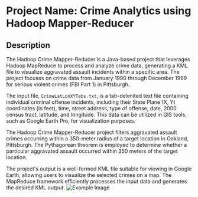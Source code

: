 # Project Name: Crime Analytics using Hadoop Mapper-Reducer

## Description
The Hadoop Crime Mapper-Reducer is a Java-based project that leverages Hadoop MapReduce to process and analyze crime data, generating a KML file to visualize aggravated assault incidents within a specific area. The project focuses on crime data from January 1990 through December 1999 for serious violent crimes (FBI Part 1) in Pittsburgh.

The input file, `CrimeLatLonXYTabs.txt`, is a tab-delimited text file containing individual criminal offense incidents, including their State Plane (X, Y) coordinates (in feet), time, street address, type of offense, date, 2000 census tract, latitude, and longitude. This data can be utilized in GIS tools, such as Google Earth Pro, for visualization purposes.

The Hadoop Crime Mapper-Reducer project filters aggravated assault crimes occurring within a 350-meter radius of a target location in Oakland, Pittsburgh. The Pythagorean theorem is employed to determine whether a particular aggravated assault occurred within 350 meters of the target location.

The project's output is a well-formed KML file suitable for viewing in Google Earth, allowing users to visualize the selected crimes on a map. The MapReduce framework efficiently processes the input data and generates the desired KML output.
![Example Image](https://github.com/Praveenramesh0508/CMUProjects/blob/main/CrimeAnalyticsHadoop/img.png)
